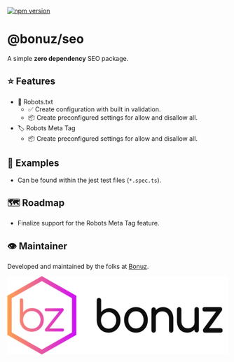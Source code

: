 [![npm version](https://badge.fury.io/js/@bonuz%2Fseo.svg)](https://badge.fury.io/js/@bonuz%2Fseo)

# @bonuz/seo

A simple **zero dependency** SEO package.

⭐️ Features
---
- 🤖 Robots.txt
  - ✅ Create configuration with built in validation.
  - 📦 Create preconfigured settings for allow and disallow all.
- 🏷️ Robots Meta Tag
  - 📦 Create preconfigured settings for allow and disallow all.

🎁 Examples
---
- Can be found within the jest test files (`*.spec.ts`).

🗺️ Roadmap
---
- Finalize support for the Robots Meta Tag feature.

👁️ Maintainer
---
Developed and maintained by the folks at [Bonuz](https://github.com/bonuz-market).

<picture>
  <source media="(prefers-color-scheme: dark)" srcset="https://raw.githubusercontent.com/bonuz-market/.github/main/profile/bonuz_light.svg" width="120">
  <source media="(prefers-color-scheme: light)" srcset="https://raw.githubusercontent.com/bonuz-market/.github/main/profile/bonuz_dark.svg" width="120">
  <img alt="webxauth logo" src="https://raw.githubusercontent.com/bonuz-market/.github/main/profile/bonuz_dark.svg">
</picture>
